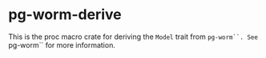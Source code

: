 # pg-worm-derive
This is the proc macro crate for deriving the `Model` trait from 
`pg-worm``. See `pg-worm`` for more information.

